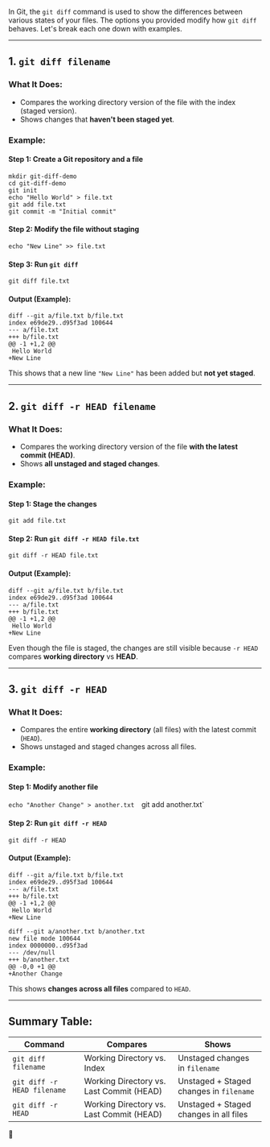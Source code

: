 In Git, the `git diff` command is used to show the differences between various states of your files. The options you provided modify how `git diff` behaves. Let's break each one down with examples.

---
## 1. `git diff filename`
### **What It Does:**
- Compares the working directory version of the file with the index (staged version).
- Shows changes that **haven't been staged yet**.
### **Example:**
#### Step 1: Create a Git repository and a file
```
mkdir git-diff-demo
cd git-diff-demo
git init
echo "Hello World" > file.txt
git add file.txt
git commit -m "Initial commit"
```
#### Step 2: Modify the file **without staging**
`echo "New Line" >> file.txt`
#### Step 3: Run `git diff`
`git diff file.txt`
#### **Output (Example):**
```
diff --git a/file.txt b/file.txt
index e69de29..d95f3ad 100644
--- a/file.txt
+++ b/file.txt
@@ -1 +1,2 @@
 Hello World
+New Line
```
This shows that a new line `"New Line"` has been added but **not yet staged**.

---
## 2. `git diff -r HEAD filename`
### **What It Does:**
- Compares the working directory version of the file **with the latest commit (HEAD)**.
- Shows **all unstaged and staged changes**.
### **Example:**
#### Step 1: Stage the changes
`git add file.txt`
#### Step 2: Run `git diff -r HEAD file.txt`
`git diff -r HEAD file.txt`
#### **Output (Example):**
```
diff --git a/file.txt b/file.txt
index e69de29..d95f3ad 100644
--- a/file.txt
+++ b/file.txt
@@ -1 +1,2 @@
 Hello World
+New Line
```
Even though the file is staged, the changes are still visible because `-r HEAD` compares **working directory** vs **HEAD**.

---
## 3. `git diff -r HEAD`
### **What It Does:**
- Compares the entire **working directory** (all files) with the latest commit (`HEAD`).
- Shows unstaged and staged changes across all files.
### **Example:**
#### Step 1: Modify another file
`echo "Another Change" > another.txt 
`git add another.txt`
#### Step 2: Run `git diff -r HEAD`
`git diff -r HEAD`
#### **Output (Example):**
```
diff --git a/file.txt b/file.txt
index e69de29..d95f3ad 100644
--- a/file.txt
+++ b/file.txt
@@ -1 +1,2 @@
 Hello World
+New Line

diff --git a/another.txt b/another.txt
new file mode 100644
index 0000000..d95f3ad
--- /dev/null
+++ b/another.txt
@@ -0,0 +1 @@
+Another Change
```
This shows **changes across all files** compared to `HEAD`.

---
## **Summary Table:**

|Command|Compares|Shows|
|---|---|---|
|`git diff filename`|Working Directory vs. Index|Unstaged changes in `filename`|
|`git diff -r HEAD filename`|Working Directory vs. Last Commit (HEAD)|Unstaged + Staged changes in `filename`|
|`git diff -r HEAD`|Working Directory vs. Last Commit (HEAD)|Unstaged + Staged changes in all files|

🚀